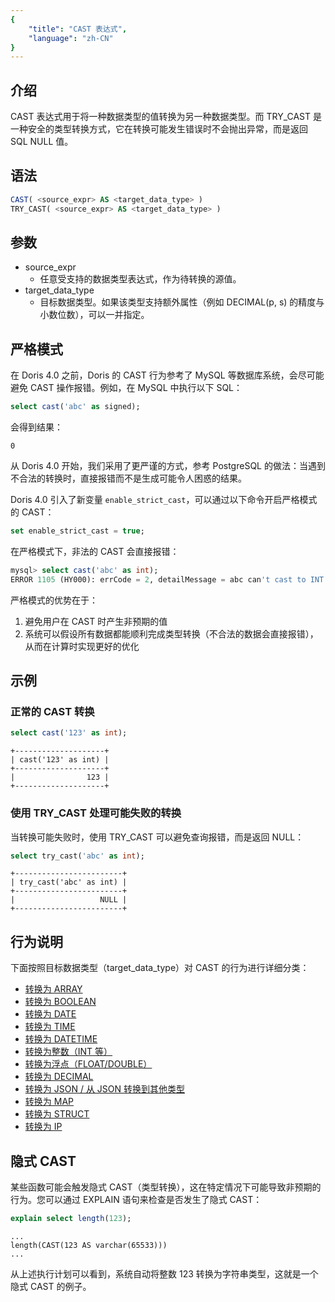 ```yaml
---
{
    "title": "CAST 表达式",
    "language": "zh-CN"
}
---
```


## 介绍

CAST 表达式用于将一种数据类型的值转换为另一种数据类型。而 TRY_CAST 是一种安全的类型转换方式，它在转换可能发生错误时不会抛出异常，而是返回 SQL NULL 值。

## 语法

```sql
CAST( <source_expr> AS <target_data_type> )
TRY_CAST( <source_expr> AS <target_data_type> )
```

## 参数

- source_expr
  - 任意受支持的数据类型表达式，作为待转换的源值。
- target_data_type
  - 目标数据类型。如果该类型支持额外属性（例如 DECIMAL(p, s) 的精度与小数位数），可以一并指定。

## 严格模式

在 Doris 4.0 之前，Doris 的 CAST 行为参考了 MySQL 等数据库系统，会尽可能避免 CAST 操作报错。例如，在 MySQL 中执行以下 SQL：

```sql
select cast('abc' as signed);
```

会得到结果：
```
0
```

从 Doris 4.0 开始，我们采用了更严谨的方式，参考 PostgreSQL 的做法：当遇到不合法的转换时，直接报错而不是生成可能令人困惑的结果。

Doris 4.0 引入了新变量 `enable_strict_cast`，可以通过以下命令开启严格模式的 CAST：

```sql
set enable_strict_cast = true;
```

在严格模式下，非法的 CAST 会直接报错：

```sql
mysql> select cast('abc' as int);
ERROR 1105 (HY000): errCode = 2, detailMessage = abc can't cast to INT in strict mode.
```

严格模式的优势在于：
1. 避免用户在 CAST 时产生非预期的值
2. 系统可以假设所有数据都能顺利完成类型转换（不合法的数据会直接报错），从而在计算时实现更好的优化

## 示例

### 正常的 CAST 转换

```sql
select cast('123' as int);
```

```text
+--------------------+
| cast('123' as int) |
+--------------------+
|                123 |
+--------------------+
```

### 使用 TRY_CAST 处理可能失败的转换

当转换可能失败时，使用 TRY_CAST 可以避免查询报错，而是返回 NULL：

```sql
select try_cast('abc' as int);
```

```text
+------------------------+
| try_cast('abc' as int) |
+------------------------+
|                   NULL |
+------------------------+
```

## 行为说明

下面按照目标数据类型（target_data_type）对 CAST 的行为进行详细分类：

- [转换为 ARRAY](./array-conversion.md)
- [转换为 BOOLEAN](./boolean-conversion.md)
- [转换为 DATE](./date-conversion.md)
- [转换为 TIME](./time-conversion.md)
- [转换为 DATETIME](./datetime-conversion.md)
- [转换为整数（INT 等）](./int-conversion.md)
- [转换为浮点（FLOAT/DOUBLE）](./float-double-conversion.md)
- [转换为 DECIMAL](./decimal-conversion.md)
- [转换为 JSON / 从 JSON 转换到其他类型](./json-conversion.md)
- [转换为 MAP](./map-conversion.md)
- [转换为 STRUCT](./struct-conversion.md)
- [转换为 IP](./ip-conversion.md)

## 隐式 CAST

某些函数可能会触发隐式 CAST（类型转换），这在特定情况下可能导致非预期的行为。您可以通过 EXPLAIN 语句来检查是否发生了隐式 CAST：

```sql
explain select length(123);
```

```text
...
length(CAST(123 AS varchar(65533)))
...
```

从上述执行计划可以看到，系统自动将整数 123 转换为字符串类型，这就是一个隐式 CAST 的例子。
